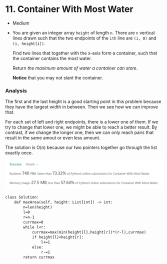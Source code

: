 # 11. Container With Most Water

* Medium
*   You are given an integer array `height` of length `n`. There are `n` vertical lines drawn such that the two endpoints of the `ith` line are `(i, 0)` and `(i, height[i])`.

    Find two lines that together with the x-axis form a container, such that the container contains the most water.

    Return _the maximum amount of water a container can store_.

    **Notice** that you may not slant the container.

### Analysis

The first and the last height is a good starting point in this problem because they have the largest width in between. Then we see how we can improve that.&#x20;

For each set of left and right endpoints, there is a lower one of them. If we try to change that lower one, we might be able to reach a better result. By contrast, if we change the longer one, then we can only reach pairs that result in the same amout or even less amount.&#x20;

The solution is O(n) because our two pointers together go through the list exactly once.&#x20;

![](<../.gitbook/assets/image (9) (1) (1).png>)

```
class Solution:
    def maxArea(self, height: List[int]) -> int:
        n=len(height)
        l=0
        r=n-1
        currmax=0
        while l<r:
            currmax=max(min(height[l],height[r])*(r-l),currmax)
            if height[l]<height[r]:
                l+=1
            else:
                r-=1
        return currmax
```

